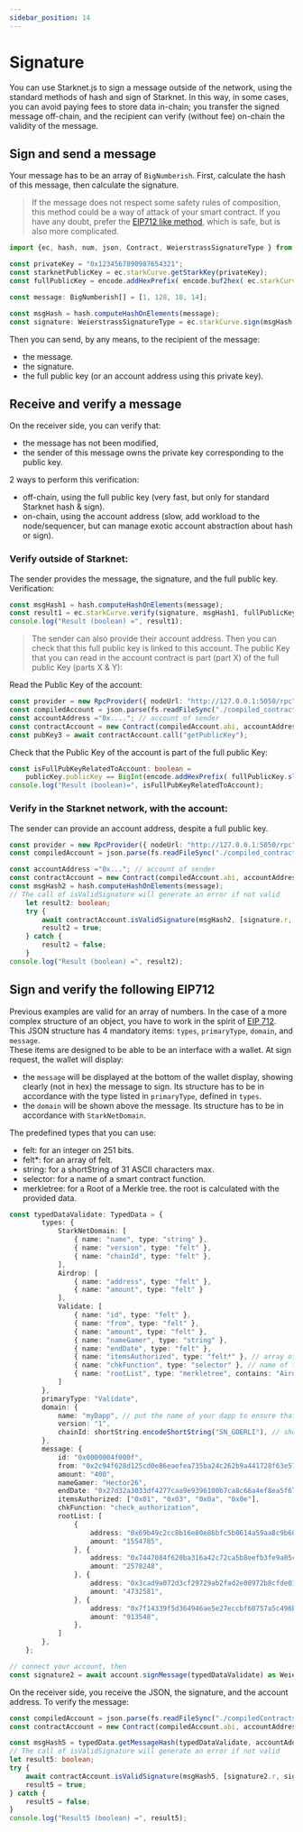```yaml
---
sidebar_position: 14
---
```


# Signature

You can use Starknet.js to sign a message outside of the network, using the standard methods of hash and sign of Starknet. In this way, in some cases, you can avoid paying fees to store data in-chain; you transfer the signed message off-chain, and the recipient can verify (without fee) on-chain the validity of the message.

## Sign and send a message

Your message has to be an array of `BigNumberish`. First, calculate the hash of this message, then calculate the signature.

> If the message does not respect some safety rules of composition, this method could be a way of attack of your smart contract. If you have any doubt, prefer the [EIP712 like method](#sign-and-verify-following-eip712), which is safe, but is also more complicated.

```typescript
import {ec, hash, num, json, Contract, WeierstrassSignatureType } from "starknet";

const privateKey = "0x1234567890987654321";
const starknetPublicKey = ec.starkCurve.getStarkKey(privateKey);
const fullPublicKey = encode.addHexPrefix( encode.buf2hex( ec.starkCurve.getPublicKey( privateKey, false)));

const message: BigNumberish[] = [1, 128, 18, 14];

const msgHash = hash.computeHashOnElements(message);
const signature: WeierstrassSignatureType = ec.starkCurve.sign(msgHash, privateKey);
```

Then you can send, by any means, to the recipient of the message:

- the message.
- the signature.
- the full public key (or an account address using this private key).

## Receive and verify a message

On the receiver side, you can verify that:

- the message has not been modified,
- the sender of this message owns the private key corresponding to the public key.

2 ways to perform this verification:

- off-chain, using the full public key (very fast, but only for standard Starknet hash & sign).
- on-chain, using the account address (slow, add workload to the node/sequencer, but can manage exotic account abstraction about hash or sign).

### Verify outside of Starknet:

The sender provides the message, the signature, and the full public key. Verification:

```typescript
const msgHash1 = hash.computeHashOnElements(message);
const result1 = ec.starkCurve.verify(signature, msgHash1, fullPublicKey);
console.log("Result (boolean) =", result1);
```

> The sender can also provide their account address. Then you can check that this full public key is linked to this account. The public Key that you can read in the account contract is part (part X) of the full public Key (parts X & Y):

Read the Public Key of the account:

```typescript
const provider = new RpcProvider({ nodeUrl: "http://127.0.0.1:5050/rpc" }); //devnet
const compiledAccount = json.parse(fs.readFileSync("./compiled_contracts/Account_0_5_1.json").toString("ascii"));
const accountAddress ="0x...."; // account of sender
const contractAccount = new Contract(compiledAccount.abi, accountAddress, provider);
const pubKey3 = await contractAccount.call("getPublicKey");
```

Check that the Public Key of the account is part of the full public Key:

```typescript
const isFullPubKeyRelatedToAccount: boolean =
    publicKey.publicKey == BigInt(encode.addHexPrefix( fullPublicKey.slice( 4, 68)));
console.log("Result (boolean)=", isFullPubKeyRelatedToAccount);
```

### Verify in the Starknet network, with the account:

The sender can provide an account address, despite a full public key.

```typescript
const provider = new RpcProvider({ nodeUrl: "http://127.0.0.1:5050/rpc" }); //devnet
const compiledAccount = json.parse(fs.readFileSync("./compiled_contracts/Account_0_5_1.json").toString("ascii"));

const accountAddress ="0x..."; // account of sender
const contractAccount = new Contract(compiledAccount.abi, accountAddress, provider);
const msgHash2 = hash.computeHashOnElements(message);
// The call of isValidSignature will generate an error if not valid
    let result2: boolean;
    try {
        await contractAccount.isValidSignature(msgHash2, [signature.r, signature.s]);
        result2 = true;
    } catch {
        result2 = false;
    }
console.log("Result (boolean) =", result2);
```

## Sign and verify the following EIP712

Previous examples are valid for an array of numbers. In the case of a more complex structure of an object, you have to work in the spirit of [EIP 712](https://eips.ethereum.org/EIPS/eip-712). This JSON structure has 4 mandatory items: `types`, `primaryType`, `domain`, and `message`.  
These items are designed to be able to be an interface with a wallet. At sign request, the wallet will display:

- the `message` will be displayed at the bottom of the wallet display, showing clearly (not in hex) the message to sign. Its structure has to be in accordance with the type listed in `primaryType`, defined in `types`.
- the `domain` will be shown above the message. Its structure has to be in accordance with `StarkNetDomain`.

The predefined types that you can use:

- felt: for an integer on 251 bits.
- felt\*: for an array of felt.
- string: for a shortString of 31 ASCII characters max.
- selector: for a name of a smart contract function.
- merkletree: for a Root of a Merkle tree. the root is calculated with the provided data.

```typescript
const typedDataValidate: TypedData = {
        types: {
            StarkNetDomain: [
                { name: "name", type: "string" },
                { name: "version", type: "felt" },
                { name: "chainId", type: "felt" },
            ],
            Airdrop: [
                { name: "address", type: "felt" },
                { name: "amount", type: "felt" }
            ],
            Validate: [
                { name: "id", type: "felt" },
                { name: "from", type: "felt" },
                { name: "amount", type: "felt" },
                { name: "nameGamer", type: "string" },
                { name: "endDate", type: "felt" },
                { name: "itemsAuthorized", type: "felt*" }, // array of felt
                { name: "chkFunction", type: "selector" }, // name of function
                { name: "rootList", type: "merkletree", contains: "Airdrop" } // root of a merkle tree
            ]
        },
        primaryType: "Validate",
        domain: {
            name: "myDapp", // put the name of your dapp to ensure that the signatures will not be used by other DAPP
            version: "1",
            chainId: shortString.encodeShortString("SN_GOERLI"), // shortString of 'SN_GOERLI' (or 'SN_MAIN'), to be sure that signature can't be used by other network.
        },
        message: {
            id: "0x0000004f000f",
            from: "0x2c94f628d125cd0e86eaefea735ba24c262b9a441728f63e5776661829a4066",
            amount: "400",
            nameGamer: "Hector26",
            endDate: "0x27d32a3033df4277caa9e9396100b7ca8c66a4ef8ea5f6765b91a7c17f0109c",
            itemsAuthorized: ["0x01", "0x03", "0x0a", "0x0e"],
            chkFunction: "check_authorization",
            rootList: [
                {
                    address: "0x69b49c2cc8b16e80e86bfc5b0614a59aa8c9b601569c7b80dde04d3f3151b79",
                    amount: "1554785",
                }, {
                    address: "0x7447084f620ba316a42c72ca5b8eefb3fe9a05ca5fe6430c65a69ecc4349b3b",
                    amount: "2578248",
                }, {
                    address: "0x3cad9a072d3cf29729ab2fad2e08972b8cfde01d4979083fb6d15e8e66f8ab1",
                    amount: "4732581",
                }, {
                    address: "0x7f14339f5d364946ae5e27eccbf60757a5c496bf45baf35ddf2ad30b583541a",
                    amount: "913548",
                },
            ]
        },
    };

// connect your account, then
const signature2 = await account.signMessage(typedDataValidate) as WeierstrassSignatureType;

```

On the receiver side, you receive the JSON, the signature, and the account address. To verify the message:

```typescript
const compiledAccount = json.parse(fs.readFileSync("./compiledContracts/Account_0_5_1.json").toString("ascii"));
const contractAccount = new Contract(compiledAccount.abi, accountAddress, provider);

const msgHash5 = typedData.getMessageHash(typedDataValidate, accountAddress);
// The call of isValidSignature will generate an error if not valid
let result5: boolean;
try {
    await contractAccount.isValidSignature(msgHash5, [signature2.r, signature2.s]);
    result5 = true;
} catch {
    result5 = false;
}
console.log("Result5 (boolean) =", result5);
```
